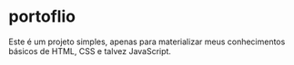# portoflio
Este é um projeto simples, apenas para materializar meus conhecimentos básicos de HTML, CSS e talvez JavaScript.
